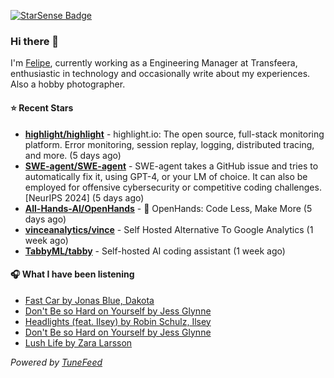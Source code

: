 <a href="https://starsense.app/developer-types" target="_blank"><img src="https://starsense.app/api/badge/?user=valtlfelipe" alt="StarSense Badge"></a>

### Hi there 👋

I'm [Felipe](https://felipevm.com), currently working as a Engineering Manager at Transfeera, enthusiastic in technology and occasionally write about my experiences. Also a hobby photographer.

#### ⭐ Recent Stars
- **[highlight/highlight](https://github.com/highlight/highlight)** - highlight.io: The open source, full-stack monitoring platform. Error monitoring, session replay, logging, distributed tracing, and more. (5 days ago)
- **[SWE-agent/SWE-agent](https://github.com/SWE-agent/SWE-agent)** - SWE-agent takes a GitHub issue and tries to automatically fix it, using GPT-4, or your LM of choice. It can also be employed for offensive cybersecurity or competitive coding challenges. [NeurIPS 2024]  (5 days ago)
- **[All-Hands-AI/OpenHands](https://github.com/All-Hands-AI/OpenHands)** - 🙌 OpenHands: Code Less, Make More (5 days ago)
- **[vinceanalytics/vince](https://github.com/vinceanalytics/vince)** - Self Hosted Alternative To Google Analytics (1 week ago)
- **[TabbyML/tabby](https://github.com/TabbyML/tabby)** - Self-hosted AI coding assistant (1 week ago)

#### 🎧 What I have been listening
- [Fast Car by Jonas Blue, Dakota](https://open.spotify.com/track/1SN1vSPsr4V4tIUTR3s8YW)
- [Don&#39;t Be so Hard on Yourself by Jess Glynne](https://open.spotify.com/track/0sUyqewVzwv0e5tK3hS6vJ)
- [Headlights (feat. Ilsey) by Robin Schulz, Ilsey](https://open.spotify.com/track/0tDC3KJPPu5eonGTtCURpq)
- [Don&#39;t Be so Hard on Yourself by Jess Glynne](https://open.spotify.com/track/0sUyqewVzwv0e5tK3hS6vJ)
- [Lush Life by Zara Larsson](https://open.spotify.com/track/1rIKgCH4H52lrvDcz50hS8)

_Powered by [TuneFeed](https://tunefeed.app?ref=github.com)_


